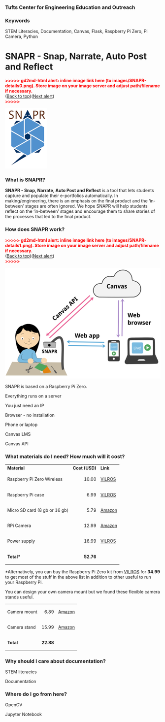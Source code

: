 
### Tufts Center for Engineering Education and Outreach


### Keywords

STEM Literacies, Documentation, Canvas, Flask, Raspberry Pi Zero, Pi Camera, Python


# SNAPR - Snap, Narrate, Auto Post and Reflect



<p id="gdcalert1" ><span style="color: red; font-weight: bold">>>>>>  gd2md-html alert: inline image link here (to images/SNAPR-details0.png). Store image on your image server and adjust path/filename if necessary. </span><br>(<a href="#">Back to top</a>)(<a href="#gdcalert2">Next alert</a>)<br><span style="color: red; font-weight: bold">>>>>> </span></p>


![alt_text](images/SNAPR-details0.png "image_tooltip")



### What is SNAPR? 

**SNAPR - Snap, Narrate, Auto Post and Reflect** is a tool that lets students capture and populate their e-portfolios automatically. In making/engineering, there is an emphasis on the final product and the ‘in-between’ stages are often ignored. We hope SNAPR will help students reflect on the ‘in-between’ stages and encourage them to share stories of the processes that led to the final product. 


### How does SNAPR work?



<p id="gdcalert2" ><span style="color: red; font-weight: bold">>>>>>  gd2md-html alert: inline image link here (to images/SNAPR-details1.png). Store image on your image server and adjust path/filename if necessary. </span><br>(<a href="#">Back to top</a>)(<a href="#gdcalert3">Next alert</a>)<br><span style="color: red; font-weight: bold">>>>>> </span></p>


![alt_text](images/SNAPR-details1.png "image_tooltip")


SNAPR is based on a Raspberry Pi Zero. 

Everything runs on a server 

You just need an IP 

Browser - no installation 

Phone or laptop 

Canvas LMS 

Canvas API 


### What materials do I need? How much will it cost?


<table>
  <tr>
   <td><strong>Material</strong>
   </td>
   <td><strong>Cost (USD)</strong>
   </td>
   <td><strong>Link</strong>
   </td>
  </tr>
  <tr>
   <td>Raspberry Pi Zero Wireless
   </td>
   <td><p style="text-align: right">
10.00</p>

   </td>
   <td><a href="https://vilros.com/collections/raspberry-pi-boards/products/raspberry-pi-zero-w">VILROS</a>
   </td>
  </tr>
  <tr>
   <td>Raspberry Pi case
   </td>
   <td><p style="text-align: right">
6.99</p>

   </td>
   <td><a href="https://vilros.com/collections/raspberry-pi-accessories/products/raspberry-pi-zero-2-piece-snap-together-case">VILROS</a>
   </td>
  </tr>
  <tr>
   <td>Micro SD card (8 gb or 16 gb)
   </td>
   <td><p style="text-align: right">
5.79</p>

   </td>
   <td><a href="https://www.amazon.com/Sandisk-Ultra-Micro-UHS-I-Adapter/dp/B073K14CVB/ref=sr_1_2?keywords=micro+sd+card+sandisk+16gb&qid=1575729126&sr=8-2">Amazon</a>
   </td>
  </tr>
  <tr>
   <td>RPi Camera
   </td>
   <td><p style="text-align: right">
12.99</p>

   </td>
   <td><a href="https://www.amazon.com/Arducam-Megapixels-Sensor-OV5647-Raspberry/dp/B012V1HEP4/ref=sr_1_1_sspa?keywords=rpi+camera&qid=1575729200&sr=8-1-spons&psc=1&spLa=ZW5jcnlwdGVkUXVhbGlmaWVyPUFRQVpHWVBVNVJEMjYmZW5jcnlwdGVkSWQ9QTAyNDcwMzBCWFRPMlNTSzNHRDImZW5jcnlwdGVkQWRJZD1BMDM2NDgwMjJVRVhQNlNLRTY1R1Mmd2lkZ2V0TmFtZT1zcF9hdGYmYWN0aW9uPWNsaWNrUmVkaXJlY3QmZG9Ob3RMb2dDbGljaz10cnVl">Amazon</a>
   </td>
  </tr>
  <tr>
   <td>Power supply 
   </td>
   <td><p style="text-align: right">
16.99</p>

   </td>
   <td><a href="https://vilros.com/collections/raspberry-pi-accessories/products/vilros-usb-c-5v-3a-power-supply-with-switch-designed-for-pi-4">VILROS</a>
   </td>
  </tr>
  <tr>
   <td><strong>Total*</strong>
   </td>
   <td><p style="text-align: right">
<strong>52.76</strong></p>

   </td>
   <td>
   </td>
  </tr>
</table>


*Alternatively, you can buy the Raspberry Pi Zero kit from [VILROS](https://vilros.com/products/raspberry-pi-zero-w-complete-kit-black) for **34.99** to get most of the stuff in the above list in addition to other useful to run your Raspberry Pi. 

 

You can design your own camera mount but we found these flexible camera stands useful. 


<table>
  <tr>
   <td>Camera mount
   </td>
   <td><p style="text-align: right">
6.89</p>

   </td>
   <td><a href="https://www.amazon.com/AILUN-Rotatable-Adjustable-Compatible-Camcorder/dp/B072KNBV21/ref=sxin_0_ac_d_rm?ac_md=0-0-cGhvbmUgY2FtZXJhIG1vdW50-ac_d_rm&keywords=phone+camera+mount&pd_rd_i=B072KNBV21&pd_rd_r=0889507c-e14b-4d81-8cca-31ccc2cd01ff&pd_rd_w=AqQvK&pd_rd_wg=tRmff&pf_rd_p=e2f20af2-9651-42af-9a45-89425d5bae34&pf_rd_r=0367C05Y13CYQWH6K1BP&psc=1&qid=1575729424">Amazon</a>
   </td>
  </tr>
  <tr>
   <td>Camera stand
   </td>
   <td><p style="text-align: right">
15.99</p>

   </td>
   <td><a href="https://www.amazon.com/Inch-Webcam-Stand-Gooseneck-Pipishell/dp/B07ZH78VDM/ref=sr_1_22?keywords=flexible+gopro+mount&qid=1575729829&s=electronics&sr=1-22">Amazon</a>
   </td>
  </tr>
  <tr>
   <td><strong>Total</strong>
   </td>
   <td><p style="text-align: right">
<strong>22.88</strong></p>

   </td>
   <td>
   </td>
  </tr>
</table>



### Why should I care about documentation?

STEM literacies 

Documentation 


### Where do I go from here?

OpenCV 

Jupyter Notebook